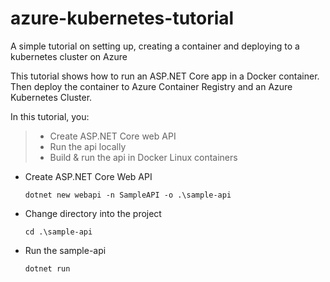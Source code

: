 # azure-kubernetes-tutorial

A simple tutorial on setting up, creating a container and deploying to a kubernetes cluster on Azure

This tutorial shows how to run an ASP.NET Core app in a Docker container. Then deploy the container to Azure Container Registry and an Azure Kubernetes Cluster.

In this tutorial, you:
> * Create ASP.NET Core web API
> * Run the api locally
> * Build & run the api in Docker Linux containers


- Create ASP.NET Core Web API
  ```
  dotnet new webapi -n SampleAPI -o .\sample-api
  ```
- Change directory into the project
  ```
  cd .\sample-api
  ```

- Run the sample-api
  ```
  dotnet run
  ```

